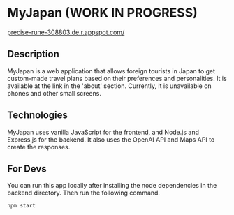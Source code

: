 # MyJapan (WORK IN PROGRESS)
[precise-rune-308803.de.r.appspot.com/](https://precise-rune-308803.de.r.appspot.com/)
## Description
MyJapan is a web application that allows foreign tourists in Japan to get custom-made travel plans based on their preferences and personalities. It is available at the link in the 'about' section. Currently, it is unavailable on phones and other small screens.
## Technologies
MyJapan uses vanilla JavaScript for the frontend, and Node.js and Express.js for the backend. It also uses the OpenAI API and Maps API to create the responses.
## For Devs
You can run this app locally after installing the node dependencies in the backend directory. Then run the following command.
```
npm start
```